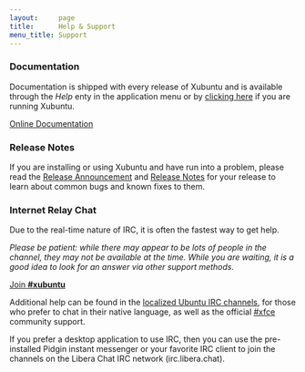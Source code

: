 ```yaml
---
layout:     page
title:      Help & Support
menu_title: Support
---
```


<section class="columns-2">
   <div>
      <h3>Documentation</h3>
      <p>Documentation is shipped with every release of Xubuntu and is available through the <em>Help</em> enty in the application menu or by <a href="file:///usr/share/xubuntu-docs/index.html">clicking here</a> if you are running Xubuntu.</p>
      <p><a href="https://xubuntu.github.io/xubuntu-docs/" class="button"><span>Online Documentation</span></a></p>
   </div>
   <div>
      <h3>Release Notes</h3>
      <p>If you are installing or using Xubuntu and have run into a problem, please read the <a href="#">Release Announcement</a> and <a href="#">Release Notes</a> for your release to learn about common bugs and known fixes to them.</p>
   </div>
</section>

<section class="wide alternative-bg">
   <section>
      <h3>Internet Relay Chat</h3>
      <section class="columns-2">
         <div>
            <p>Due to the real-time nature of IRC, it is often the fastest way to get help.</p>
            <p><em>Please be patient: while there may appear to be lots of people in the channel, they may not be available at the time. While you are waiting, it is a good idea to look for an answer via other support methods.</em></p>
            <p><a href="https://web.libera.chat/?nick=xu-help?w#xubuntu" class="button"><span>Join <strong>#xubuntu</strong></span></a></p>
         </div>
         <div>
            <p>Additional help can be found in the <a href="https://wiki.ubuntu.com/IRC/ChannelList#IRC.2FChannelList.2FLocal.Local_Ubuntu_channels">localized Ubuntu IRC channels</a>, for those who prefer to chat in their native language, as well as the official <a href="https://web.libera.chat/?nick=xu-help?w#xfce">#xfce</a> community support.</p>
            <p>If you prefer a desktop application to use IRC, then you can use the pre-installed Pidgin instant messenger or your favorite IRC client to join the channels on the Libera Chat IRC network (irc.libera.chat).</p>
         </div>
      </section>
   </section>
</section>
